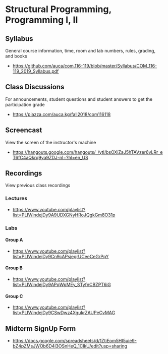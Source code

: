 # Structural Programming, Programming I, II

## Syllabus

General course information, time, room and lab numbers, rules, grading, and
books

* <https://github.com/auca/com.116-119/blob/master/Syllabus/COM_116-119_2019_Syllabus.pdf>

## Class Discussions

For announcements, student questions and student answers to get the
participation grade

* <https://piazza.com/auca.kg/fall2018/com116118>

## Screencast

View the screen of the instructor's machine

* <https://hangouts.google.com/hangouts/_/ytl/bsOXiZaJ5hTAVzer6vLRr_eT6fC4aQkrq9ya9ZDJ-nI=?hl=en_US>

## Recordings

View previous class recordings

### Lectures

* <https://www.youtube.com/playlist?list=PLIWindejDy9A9UDXGNyHRoJQgkGm8O31p>

### Labs

#### Group A

* <https://www.youtube.com/playlist?list=PLIWindejDy9Cn9cAPsjegrUCeeCeGrPpY>

#### Group B

* <https://www.youtube.com/playlist?list=PLIWindejDy9APqWpMEy_STyfnCBZPT6iG>

#### Group C

* <https://www.youtube.com/playlist?list=PLIWindejDy9CSwDwz4XgukrZAUPeCvMAG>

## Midterm SignUp Form

* <https://docs.google.com/spreadsheets/d/1ZtiEom5HI5uie9-bZ4pZMsJWOb6D4l3OSnHeQ_1ClkU/edit?usp=sharing>
